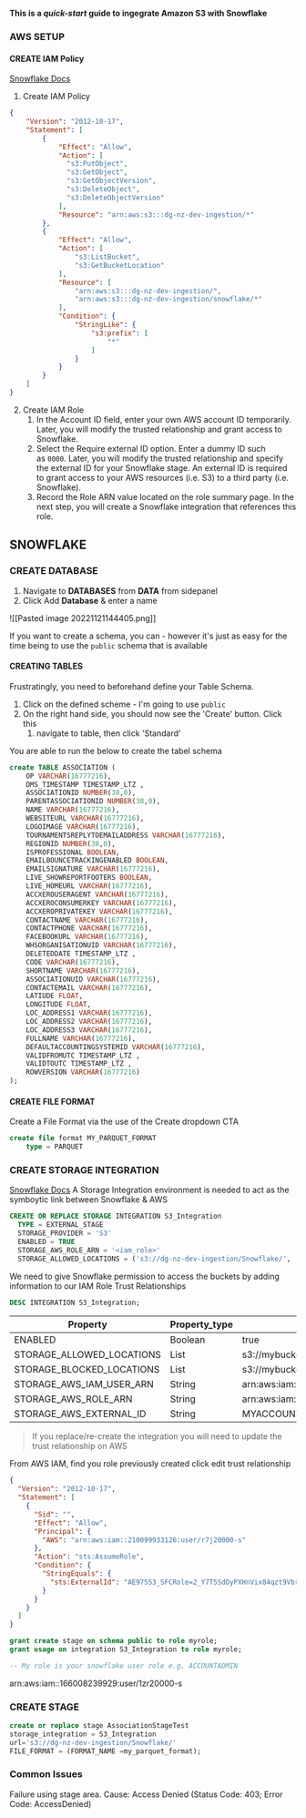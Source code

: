 

**This is a *quick-start* guide to ingegrate Amazon S3 with Snowflake**


### AWS SETUP

#### CREATE IAM Policy
[Snowflake Docs](https://docs.snowflake.com/en/user-guide/data-load-s3-config-storage-integration.html)

1) Create IAM Policy
```json
{
    "Version": "2012-10-17",
    "Statement": [
        {
            "Effect": "Allow",
            "Action": [
              "s3:PutObject",
              "s3:GetObject",
              "s3:GetObjectVersion",
              "s3:DeleteObject",
              "s3:DeleteObjectVersion"
            ],
            "Resource": "arn:aws:s3:::dg-nz-dev-ingestion/*"
        },
        {
            "Effect": "Allow",
            "Action": [
                "s3:ListBucket",
                "s3:GetBucketLocation"
            ],
            "Resource": [
				"arn:aws:s3:::dg-nz-dev-ingestion/",  
				"arn:aws:s3:::dg-nz-dev-ingestion/snowflake/*"
            ],
            "Condition": {
                "StringLike": {
                    "s3:prefix": [
                        "*"
                    ]
                }
            }
        }
    ]
}
```

2) Create IAM Role 
	1) In the Account ID field, enter your own AWS account ID temporarily. Later, you will modify the trusted relationship and grant access to Snowflake.
	2.  Select the Require external ID option. Enter a dummy ID such as `0000`. Later, you will modify the trusted relationship and specify the external ID for your Snowflake stage. An external ID is required to grant access to your AWS resources (i.e. S3) to a third party (i.e. Snowflake).
	3. Record the Role ARN value located on the role summary page. In the next step, you will create a Snowflake integration that references this role.


## SNOWFLAKE
### CREATE DATABASE
1) Navigate to **DATABASES** from **DATA** from sidepanel 
2) Click Add **Database** & enter a name

![[Pasted image 20221121144405.png]]

If you want to create a schema, you can - however it's just as easy for the time being to use the `public` schema that is available

#### CREATING TABLES

Frustratingly, you need to beforehand define your Table Schema.

1) Click on the defined scheme - I'm going to use `public`
2) On the right hand side, you should now see the 'Create' button. Click this
	1) navigate to table, then click 'Standard' 

You are able to run the below to create the tabel schema
```sql
create TABLE ASSOCIATION (
	OP VARCHAR(16777216),
	DMS_TIMESTAMP TIMESTAMP_LTZ ,
	ASSOCIATIONID NUMBER(38,0),
	PARENTASSOCIATIONID NUMBER(38,0),
	NAME VARCHAR(16777216),
	WEBSITEURL VARCHAR(16777216),
	LOGOIMAGE VARCHAR(16777216),
	TOURNAMENTSREPLYTOEMAILADDRESS VARCHAR(16777216),
	REGIONID NUMBER(38,0),
	ISPROFESSIONAL BOOLEAN,
	EMAILBOUNCETRACKINGENABLED BOOLEAN,
	EMAILSIGNATURE VARCHAR(16777216),
	LIVE_SHOWREPORTFOOTERS BOOLEAN,
	LIVE_HOMEURL VARCHAR(16777216),
	ACCXEROUSERAGENT VARCHAR(16777216),
	ACCXEROCONSUMERKEY VARCHAR(16777216),
	ACCXEROPRIVATEKEY VARCHAR(16777216),
	CONTACTNAME VARCHAR(16777216),
	CONTACTPHONE VARCHAR(16777216),
	FACEBOOKURL VARCHAR(16777216),
	WHSORGANISATIONUID VARCHAR(16777216),
	DELETEDDATE TIMESTAMP_LTZ ,
	CODE VARCHAR(16777216),
	SHORTNAME VARCHAR(16777216),
	ASSOCIATIONUID VARCHAR(16777216),
	CONTACTEMAIL VARCHAR(16777216),
	LATIUDE FLOAT,
	LONGITUDE FLOAT,
	LOC_ADDRESS1 VARCHAR(16777216),
	LOC_ADDRESS2 VARCHAR(16777216),
	LOC_ADDRESS3 VARCHAR(16777216),
	FULLNAME VARCHAR(16777216),
	DEFAULTACCOUNTINGSYSTEMID VARCHAR(16777216),
	VALIDFROMUTC TIMESTAMP_LTZ ,
	VALIDTOUTC TIMESTAMP_LTZ ,
	ROWVERSION VARCHAR(16777216)
);
```

#### CREATE FILE FORMAT

Create a File Format via the use of the Create dropdown CTA
```sql
create file format MY_PARQUET_FORMAT
    type = PARQUET
```


### CREATE STORAGE INTEGRATION
[Snowflake Docs](https://docs.snowflake.com/en/user-guide/data-load-s3-config-storage-integration.html)
A Storage Integration environment is needed to act as the symboytic link between Snowflake & AWS

```sql
CREATE OR REPLACE STORAGE INTEGRATION S3_Integration
  TYPE = EXTERNAL_STAGE
  STORAGE_PROVIDER = 'S3'
  ENABLED = TRUE
  STORAGE_AWS_ROLE_ARN = '<iam_role>'
  STORAGE_ALLOWED_LOCATIONS = ('s3://dg-nz-dev-ingestion/Snowflake/', 's3://dg-nz-dev-ingestion/');
```


We need to give Snowflake permission to access the buckets by adding information to our IAM Role Trust Relationships

```sql
DESC INTEGRATION S3_Integration;
```

| Property | Property_type | property_value | property_default | 
| -------- | ------------- | -------------- | ---------------- |
| ENABLED  | Boolean       | true           |         False         |
| STORAGE_ALLOWED_LOCATIONS | List          | s3://mybucket1/mypath1/,s3://mybucket2/mypath2/                                | []               |
| STORAGE_BLOCKED_LOCATIONS | List          | s3://mybucket1/mypath1/sensitivedata/,s3://mybucket2/mypath2/sensitivedata/    | []               |
| STORAGE_AWS_IAM_USER_ARN  | String        | arn:aws:iam::123456789001:user/abc1-b-self1234                                 |                  |
| STORAGE_AWS_ROLE_ARN      | String        | arn:aws:iam::001234567890:role/myrole                                          |                  |
| STORAGE_AWS_EXTERNAL_ID   | String        | MYACCOUNT_SFCRole=2_a123456/s0aBCDEfGHIJklmNoPq=                               |                  |

> If you replace/re-create the integration you will need to update the trust relationship on AWS

From AWS IAM, find you role previously created click edit trust relationship

```json
{
  "Version": "2012-10-17",
  "Statement": [
    {
      "Sid": "",
      "Effect": "Allow",
      "Principal": {
        "AWS": "arn:aws:iam::210099933126:user/r7j20000-s"
      },
      "Action": "sts:AssumeRole",
      "Condition": {
        "StringEquals": {
          "sts:ExternalId": "AE97553_SFCRole=2_Y7T5SdDyPXHnVix84qzt9VbrNzA="
        }
      }
    }
  ]
}
```

```sql
grant create stage on schema public to role myrole;
grant usage on integration S3_Integration to role myrole;

-- My role is your snowflake user role e.g. ACCOUNTADMIN

```

arn:aws:iam::166008239929:user/1zr20000-s

### CREATE STAGE 
 
```sql
create or replace stage AssociationStageTest
storage_integration = S3_Integration
url='s3://dg-nz-dev-ingestion/Snowflake/' 
FILE_FORMAT = (FORMAT_NAME =my_parquet_format);
```


### Common Issues

Failure using stage area. Cause: Access Denied (Status Code: 403; Error Code: AccessDenied)

